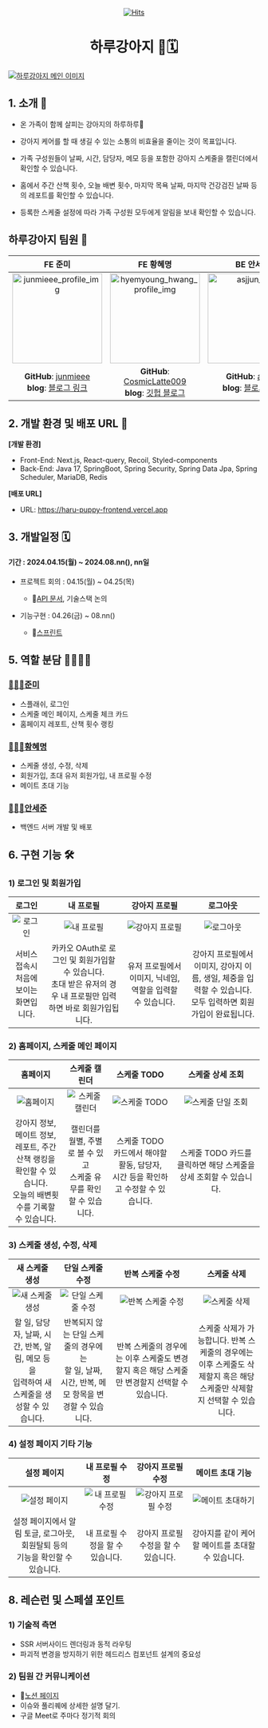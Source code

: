 <div align="center">
  
[![Hits](https://hits.seeyoufarm.com/api/count/incr/badge.svg?url=https%3A%2F%2Fgithub.com%2Fharu-puppy2024&count_bg=%23404040&title_bg=%23D77B3C&icon=&icon_color=%23E7E7E7&title=hits&edge_flat=false)](https://hits.seeyoufarm.com)

# **하루강아지** 🐶🗓️

</div>

<!--**[배포 URL]**

- URL: -->

<!-- 이미지 -->

[![하루강아지 메인 이미지](https://github.com/user-attachments/assets/2467e516-5525-4089-99dc-b55ac2605e6e)](https://haru-puppy-frontend.vercel.app)

## 1. 소개 🐶

- 온 가족이 함께 살피는 강아지의 하루하루🐾

- 강아지 케어를 할 때 생길 수 있는 소통의 비효율을 줄이는 것이 목표입니다. 

- 가족 구성원들이 날짜, 시간, 담당자, 메모 등을 포함한 강아지 스케줄을 캘린더에서 확인할 수 있습니다.

- 홈에서 주간 산책 횟수, 오늘 배변 횟수, 마지막 목욕 날짜, 마지막 건강검진 날짜 등의 레포트를 확인할 수 있습니다.

- 등록한 스케줄 설정에 따라 가족 구성원 모두에게 알림을 보내 확인할 수 있습니다.

## 하루강아지 팀원 👥

|   **FE 준미**   |   **FE 황혜명**   |  **BE 안세준**  |
| :-----: | :-------: |  :----: |
| <img width="180" alt="junmieee_profile_img" src="https://github.com/haru-puppy2024/.github/assets/87015026/c8d29dd3-1e40-499e-9089-396a47606d3f">  | <img width="180" alt="hyemyoung_hwang_profile_img" src="https://github.com/haru-puppy2024/.github/assets/87015026/9ab2c575-5328-4f71-ae6e-0515da170486">  | <img width="180" alt="asjjun_img" src="https://github.com/haru-puppy2024/.github/assets/87015026/d4e8a9c3-0120-4845-a9a0-932630ba88aa"> |
**GitHub**: [junmieee](https://github.com/junmieee)  <br>**blog**: [블로그 링크]()   |   **GitHub**: [CosmicLatte009](https://github.com/CosmicLatte009) <br>**blog**: [깃헙 블로그](https://cosmiclatte009.github.io/blog/) | **GitHub**: [asjjun](https://github.com/asjjun) <br>**blog**: [블로그 링크]()   |  

## 2. 개발 환경 및 배포 URL 🔗

**[개발 환경]**

- Front-End: Next.js, React-query, Recoil, Styled-components
- Back-End: Java 17, SpringBoot, Spring Security, Spring Data Jpa, Spring Scheduler, MariaDB, Redis

**[배포 URL]**

- URL: https://haru-puppy-frontend.vercel.app

## 3. 개발일정 🗓

#### 기간 : 2024.04.15(월) ~ 2024.08.nn(), nn일

- 프로젝트 회의 : 04.15(월) ~ 04.25(목)
  - 🔗[API 문서](https://www.notion.so/API-1db717659bc54f4ebceb410edbd9df79), 기술스택 논의

- 기능구현 : 04.26(금) ~ 08.nn()
  - 🔗[스프린트](https://www.notion.so/Sprint-43750bc47db846898d2e6c53eb8dbde5)

<!-- ## 4. 프로젝트 구조 🗂 -->

<!-- 폴더 구조를 좀 정리해서 마지막에 싹 넣으면 좋을 것 같습니다. -->


## 5. 역할 분담 👨‍👩‍👧‍👧

### [👩🏻‍💻준미](https://github.com/junmieee)

- 스플래쉬, 로그인
- 스케줄 메인 페이지, 스케줄 체크 카드
- 홈페이지 레포트, 산책 횟수 랭킹

### [🧑🏻‍💻황혜명](https://github.com/CosmicLatte009)

- 스케줄 생성, 수정, 삭제 
- 회원가입, 초대 유저 회원가입, 내 프로필 수정
- 메이트 초대 기능

### [👩🏻‍💻안세준](https://github.com/asjjun)

- 백엔드 서버 개발 및 배포

## 6. 구현 기능 🛠

### 1) 로그인 및 회원가입

| 로그인 | 내 프로필 | 강아지 프로필 | 로그아웃
| :-------------: | :----------------: | :---------------: | :---------------: |
| ![로그인](https://github.com/user-attachments/assets/77ef85f9-e8d6-41ca-9b98-6597ac635895) | ![내 프로필](https://github.com/user-attachments/assets/ebf3cd8a-9004-4a83-9619-855d7dffeeb2) | ![강아지 프로필](https://github.com/user-attachments/assets/56441bf3-1303-484c-8cd1-fdaf906c915c) | ![로그아웃](https://github.com/user-attachments/assets/d271fae1-e76d-4bc6-ae16-325ad5d25877)
| 서비스 접속시 <br>처음에 보이는 화면입니다. |   카카오 OAuth로 로그인 및 회원가입할 수 있습니다. <br> 초대 받은 유저의 경우 내 프로필만 입력하면 바로 회원가입됩니다.  | 유저 프로필에서 이미지, 닉네임, 역할을 입력할 수 있습니다. | 강아지 프로필에서 이미지, 강아지 이름, 생일, 체중을 입력할 수 있습니다. <br> 모두 입력하면 회원가입이 완료됩니다.  | 설정 페이지에서 로그아웃탭을 클릭하면 바로 로그아웃 후 로그인 페이지로 되돌아갑니다. 




###  2) 홈페이지, 스케줄 메인 페이지

| 홈페이지| 스케줄 캘린더| 스케줄 TODO| 스케줄 상세 조회 |
| :-------------: | :----------------: | :---------------: | :---------------: |
|  ![홈페이지](https://github.com/user-attachments/assets/b4e99672-bc36-42e2-9dda-8f9244ded32c)  | ![스케줄 캘린더](https://github.com/user-attachments/assets/174003bb-d31e-4536-a996-34fbf3bc38c6)| ![스케줄 TODO](https://github.com/user-attachments/assets/bf479e0e-6376-45b8-a4cb-602458b2684b) | ![스케줄 단일 조회](https://github.com/user-attachments/assets/a428f8c6-418e-4438-bb24-cbde29eae19b)  |
|  강아지 정보, 메이트 정보, <br> 레포트, 주간 산책 랭킹을 확인할 수 있습니다. <br> 오늘의 배변횟수를 기록할 수 있습니다. |  캘린더를 월별, 주별로 볼 수 있고 <br> 스케줄 유무를 확인할 수 있습니다. | 스케줄 TODO 카드에서 해야할 활동, 담당자, <br> 시간 등을 확인하고 수정할 수 있습니다. | 스케줄 TODO 카드를 클릭하면 해당 스케줄을 상세 조회할 수 있습니다. |

### 3) 스케줄 생성, 수정, 삭제

| 새 스케줄 생성| 단일 스케줄 수정| 반복 스케줄 수정 | 스케줄 삭제 |
| :-------------: | :----------------: | :---------------: | :---------------: |
| ![새 스케줄 생성](https://github.com/user-attachments/assets/49e22e57-49dc-491c-ae80-cda3963522a7) | ![단일 스케줄 수정](https://github.com/user-attachments/assets/525af6a8-87d0-47b9-9702-5ca93382bdaa) | ![반복 스케줄 수정](https://github.com/user-attachments/assets/483d3abe-3d29-490a-9a15-432536195d38) | ![스케줄 삭제](https://github.com/user-attachments/assets/4557e29d-b8d6-45ee-b27c-a9bfc2299c69) |
| 할 일, 담당자, 날짜, 시간, 반복, 알림, 메모 등을 <br> 입력하여 새 스케줄을 생성할 수 있습니다. | 반복되지 않는 단일 스케줄의 경우에는  <br> 할 일, 날짜, 시간, 반복, 메모 항목을 변경할 수 있습니다. | 반복 스케줄의 경우에는 이후 스케줄도 변경할지 혹은 해당 스케줄만 변경할지 선택할 수 있습니다. | 스케줄 삭제가 가능합니다. 반복 스케줄의 경우에는 <br> 이후 스케줄도 삭제할지 혹은 해당 스케줄만 삭제할지 선택할 수 있습니다. |


### 4) 설정 페이지 기타 기능

| 설정 페이지 | 내 프로필 수정 | 강아지 프로필 수정 | 메이트 초대 기능 |
| :-------------: | :----------------: | :---------------: | :---------------: |
| ![설정 페이지](https://github.com/user-attachments/assets/d3b62fb1-a3e7-4032-b940-8dd6241f2b47) | ![내 프로필 수정](https://github.com/user-attachments/assets/be4b459a-14a1-4254-a988-d52c4195c086) | ![강아지 프로필 수정](https://github.com/user-attachments/assets/397edce4-8026-4e64-a4fe-10323b6059aa)  |  ![메이트 초대하기](https://github.com/user-attachments/assets/a14fd2aa-f35e-4fdc-94ca-b8d873d5a3c5) 
| 설정 페이지에서 알림 토글, 로그아웃, 회원탈퇴 등의 <br> 기능을 확인할 수 있습니다. | 내 프로필 수정을 할 수 있습니다. | 강아지 프로필 수정을 할 수 있습니다.  | 강아지를 같이 케어할 메이트를 초대할 수 있습니다.  |



<!--
## 7. 핵심 코드

### 1) 

```js

```
-->

## 8. 레슨런 및 스페셜 포인트

### 1) 기술적 측면

- SSR 서버사이드 렌더링과 동적 라우팅
- 파괴적 변경을 방지하기 위한 헤드리스 컴포넌트 설계의 중요성

### 2) 팀원 간 커뮤니케이션 

- 🔗[노션 페이지](https://www.notion.so/4ecd16d0c33d4bed9a06e3ba2d478406)
- 이슈와 풀리퀘에 상세한 설명 달기.
- 구글 Meet로 주마다 정기적 회의


<!-- ## 6. 개발 이슈 💡 -->

<!-- 프로젝트하며 겪었던 이슈중에 남기고싶은 이슈 -->
<!-- 코드 방향성에 대해 고민했던 이슈 -->

<!-- 프로젝트 회고 -->
